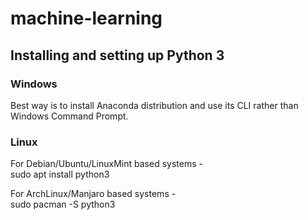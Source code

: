 # machine-learning

## Installing and setting up Python 3

### Windows
Best way is to install Anaconda distribution and use its CLI rather than Windows Command Prompt.

### Linux
For Debian/Ubuntu/LinuxMint based systems -  
  sudo apt install python3  
  
For ArchLinux/Manjaro based systems -  
  sudo pacman -S python3  
